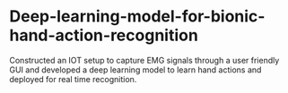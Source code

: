# Deep-learning-model-for-bionic-hand-action-recognition
Constructed an IOT setup to capture EMG signals through a user friendly GUI and developed a deep learning model to learn hand actions and deployed for real time recognition.
